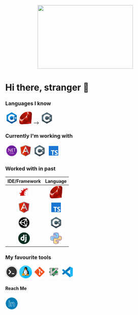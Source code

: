 <p align="center">
  <img width="300" height="200" src="monkeycoder.gif">
</p>


# Hi there, stranger 👋
<!--
**warhammer327/warhammer327** is a ✨ _special_ ✨ repository because its `README.md` (this file) appears on your GitHub profile.

Here are some ideas to get you started:

- 🔭 I’m currently working on ...
- 🌱 I’m currently learning ...
- 👯 I’m looking to collaborate on ...
- 🤔 I’m looking for help with ...
- 💬 Ask me about ...
- 📫 How to reach me: ...
- 😄 Pronouns: ...
- ⚡ Fun fact: ...
-->


### Languages I know
<p align="left">
   <a href="https://en.wikipedia.org/wiki/C%2B%2B" target="_blank"><img width="40" height="40" src="/icons/c++.png"></a>
   <a href="https://www.ruby-lang.org/en/" target="_blank"><img width="40" height="40" src="/icons/ruby.png"></a> -->
   <a href="https://en.wikipedia.org/wiki/C_Sharp_(programming_language)" target="_blank"><img width="40" height="40" src="/icons/csharp.png"></a> 
</p>


### Currently I'm working with
<p align="left">
    <a href="https://dotnet.microsoft.com/en-us/download" target="_blank"><img width="40" height="40" src="/icons/netcore.png"></a>
    <a href="https://unity.com/" target="_blank"><img width="40" height="40" src="/icons/angular.png"></a>
    <a href="https://en.wikipedia.org/wiki/C_Sharp_(programming_language)" target="_blank"><img width="40" height="40" src="/icons/csharp.png"></a> 
    <a href="https://www.typescriptlang.org/" target="_blank"><img width="40" height="40" src="/icons/typescript.png"></a>
</p>

### Worked with in past 
<!--- 
<p align="left">
  <a href="https://www.djangoproject.com/" target="_blank"><img width="40" height="40" src="/icons/django.png"></a>
  <a href="https://www.python.org/about/gettingstarted/" target="_blank"><img width="40" height="40" src="/icons/python.png"></a>
  <a href="https://unity.com/" target="_blank"><img width="40" height="40" src="/icons/unity.png"></a>
  <a href="https://en.wikipedia.org/wiki/C_Sharp_(programming_language)" target="_blank"><img width="40" height="40" src="/icons/csharp.png"></a>
  <a href="https://developer.android.com/" target="_blank"><img width="40" height="40" src="/icons/android_studio.png"></a>
  <a href="https://kotlinlang.org/" target="_blank"><img width="40" height="40" src="/icons/kotlin.png"></a>
</p> 
-->

| IDE/Framework| Language |
| :----: |:----:|
| <a href="https://rubyonrails.org/" target="_blank"><img width="40" height="40" src="/icons/rubyonrails.png"></a>  | <a href="https://www.ruby-lang.org/en/" target="_blank"><img width="40" height="40" src="/icons/ruby.png"></a>  | 
|<a href="https://unity.com/" target="_blank"><img width="40" height="40" src="/icons/angular.png"></a>   | <a href="https://www.typescriptlang.org/" target="_blank"><img width="40" height="40" src="/icons/typescript.png"></a>   |
|<a href="https://unity.com/" target="_blank"><img width="40" height="40" src="/icons/unity.png"></a>   | <a href="https://en.wikipedia.org/wiki/C_Sharp_(programming_language)" target="_blank"><img width="40" height="40" src="/icons/csharp.png"></a>   |
|<a href="https://www.djangoproject.com/" target="_blank"><img width="40" height="40" src="/icons/django.png"></a>  |<a href="https://www.python.org/about/gettingstarted/" target="_blank"><img width="40" height="40" src="/icons/python.png"></a>   |



### My favourite tools
<p align="left">
  <a href="https://en.wikipedia.org/wiki/Computer_terminal" target="_blank"><img width="40" height="40" src="/icons/terminal.png"></a>
  <a href="https://www.linux.org/" target="_blank"><img width="40" height="40" src="/icons/linux.png"></a>
  <a href="https://git-scm.com/" target="_blank"><img width="40" height="40" src="/icons/git.png"></a>
  <a href="https://www.vim.org/" target="_blank"><img width="40" height="40" src="/icons/vim.png"></a>
  <a href="https://code.visualstudio.com/" target="_blank"><img width="40" height="40" src="/icons/vscode.png"></a>
</p>

#### Reach Me
<p align="left">
  <a href="https://www.linkedin.com/in/warhammer327/" target="_blank"><img width="40" height="40" src="/icons/linkedIn.png"></a>
</p>
